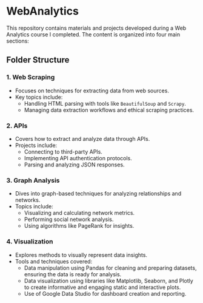 # WebAnalytics
This repository contains materials and projects developed during a Web Analytics course I completed. The content is organized into four main sections:

## Folder Structure
### 1. **Web Scraping**
   - Focuses on techniques for extracting data from web sources.
   - Key topics include:
     - Handling HTML parsing with tools like `BeautifulSoup` and `Scrapy`.
     - Managing data extraction workflows and ethical scraping practices.
    
### 2. **APIs**
   - Covers how to extract and analyze data through APIs.
   - Projects include:
     - Connecting to third-party APIs.
     - Implementing API authentication protocols.
     - Parsing and analyzing JSON responses.

### 3. **Graph Analysis**
   - Dives into graph-based techniques for analyzing relationships and networks.
   - Topics include:
     - Visualizing and calculating network metrics.
     - Performing social network analysis.
     - Using algorithms like PageRank for insights.

### 4. **Visualization**
   - Explores methods to visually represent data insights.
   - Tools and techniques covered:
     - Data manipulation using Pandas for cleaning and preparing datasets, ensuring the data is ready for analysis.
     - Data visualization using libraries like Matplotlib, Seaborn, and Plotly to create informative and engaging static and interactive plots.
     - Use of Google Data Studio for dashboard creation and reporting.
